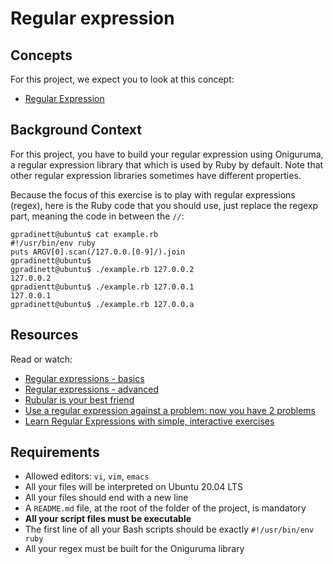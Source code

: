 # Regular expression

## Concepts

For this project, we expect you to look at this concept:
- [Regular Expression](https://intranet.hbtn.io/concepts/29)

## Background Context

For this project, you have to build your regular expression using Oniguruma, a regular expression library that which is used by Ruby by default. Note that other regular expression libraries sometimes have different properties.

Because the focus of this exercise is to play with regular expressions (regex), here is the Ruby code that you should use, just replace the regexp part, meaning the code in between the `//`:

```
gpradinett@ubuntu$ cat example.rb
#!/usr/bin/env ruby
puts ARGV[0].scan(/127.0.0.[0-9]/).join
gpradinett@ubuntu$
gpradinett@ubuntu$ ./example.rb 127.0.0.2
127.0.0.2
gpradientt@ubuntu$ ./example.rb 127.0.0.1
127.0.0.1
gpradinett@ubuntu$ ./example.rb 127.0.0.a
```

## Resources

Read or watch:

- [Regular expressions - basics](https://www.slideshare.net/neha_jain/introducing-regular-expressions)
- [Regular expressions - advanced](https://www.regular-expressions.info/)
- [Rubular is your best friend](https://rubular.com/)
- [Use a regular expression against a problem: now you have 2 problems](https://blog.codinghorror.com/regular-expressions-now-you-have-two-problems/)
- [Learn Regular Expressions with simple, interactive exercises](https://regexone.com/)

## Requirements

- Allowed editors: `vi`, `vim`, `emacs`
- All your files will be interpreted on Ubuntu 20.04 LTS
- All your files should end with a new line
- A `README.md` file, at the root of the folder of the project, is mandatory
- **All your script files must be executable**
- The first line of all your Bash scripts should be exactly `#!/usr/bin/env ruby`
- All your regex must be built for the Oniguruma library



